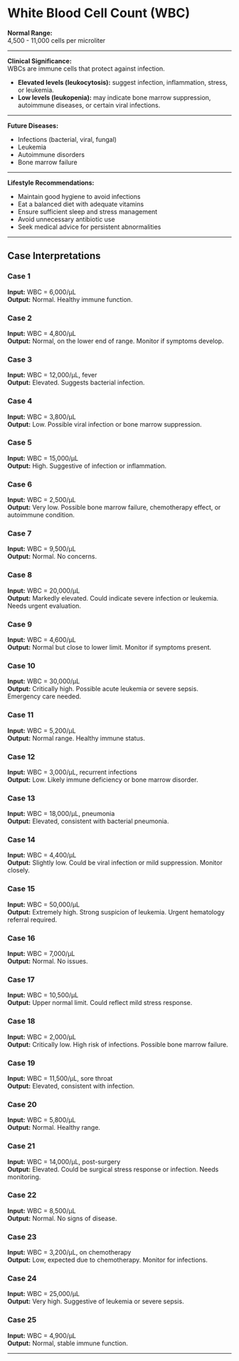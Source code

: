 # White Blood Cell Count (WBC)

**Normal Range:**  
4,500 - 11,000 cells per microliter  

---

**Clinical Significance:**  
WBCs are immune cells that protect against infection.  
- **Elevated levels (leukocytosis):** suggest infection, inflammation, stress, or leukemia.  
- **Low levels (leukopenia):** may indicate bone marrow suppression, autoimmune diseases, or certain viral infections.  

---

**Future Diseases:**  
- Infections (bacterial, viral, fungal)  
- Leukemia  
- Autoimmune disorders  
- Bone marrow failure  

---

**Lifestyle Recommendations:**  
- Maintain good hygiene to avoid infections  
- Eat a balanced diet with adequate vitamins  
- Ensure sufficient sleep and stress management  
- Avoid unnecessary antibiotic use  
- Seek medical advice for persistent abnormalities  

---

## Case Interpretations

### Case 1  
**Input:** WBC = 6,000/µL  
**Output:** Normal. Healthy immune function.  

### Case 2  
**Input:** WBC = 4,800/µL  
**Output:** Normal, on the lower end of range. Monitor if symptoms develop.  

### Case 3  
**Input:** WBC = 12,000/µL, fever  
**Output:** Elevated. Suggests bacterial infection.  

### Case 4  
**Input:** WBC = 3,800/µL  
**Output:** Low. Possible viral infection or bone marrow suppression.  

### Case 5  
**Input:** WBC = 15,000/µL  
**Output:** High. Suggestive of infection or inflammation.  

### Case 6  
**Input:** WBC = 2,500/µL  
**Output:** Very low. Possible bone marrow failure, chemotherapy effect, or autoimmune condition.  

### Case 7  
**Input:** WBC = 9,500/µL  
**Output:** Normal. No concerns.  

### Case 8  
**Input:** WBC = 20,000/µL  
**Output:** Markedly elevated. Could indicate severe infection or leukemia. Needs urgent evaluation.  

### Case 9  
**Input:** WBC = 4,600/µL  
**Output:** Normal but close to lower limit. Monitor if symptoms present.  

### Case 10  
**Input:** WBC = 30,000/µL  
**Output:** Critically high. Possible acute leukemia or severe sepsis. Emergency care needed.  

### Case 11  
**Input:** WBC = 5,200/µL  
**Output:** Normal range. Healthy immune status.  

### Case 12  
**Input:** WBC = 3,000/µL, recurrent infections  
**Output:** Low. Likely immune deficiency or bone marrow disorder.  

### Case 13  
**Input:** WBC = 18,000/µL, pneumonia  
**Output:** Elevated, consistent with bacterial pneumonia.  

### Case 14  
**Input:** WBC = 4,400/µL  
**Output:** Slightly low. Could be viral infection or mild suppression. Monitor closely.  

### Case 15  
**Input:** WBC = 50,000/µL  
**Output:** Extremely high. Strong suspicion of leukemia. Urgent hematology referral required.  

### Case 16  
**Input:** WBC = 7,000/µL  
**Output:** Normal. No issues.  

### Case 17  
**Input:** WBC = 10,500/µL  
**Output:** Upper normal limit. Could reflect mild stress response.  

### Case 18  
**Input:** WBC = 2,000/µL  
**Output:** Critically low. High risk of infections. Possible bone marrow failure.  

### Case 19  
**Input:** WBC = 11,500/µL, sore throat  
**Output:** Elevated, consistent with infection.  

### Case 20  
**Input:** WBC = 5,800/µL  
**Output:** Normal. Healthy range.  

### Case 21  
**Input:** WBC = 14,000/µL, post-surgery  
**Output:** Elevated. Could be surgical stress response or infection. Needs monitoring.  

### Case 22  
**Input:** WBC = 8,500/µL  
**Output:** Normal. No signs of disease.  

### Case 23  
**Input:** WBC = 3,200/µL, on chemotherapy  
**Output:** Low, expected due to chemotherapy. Monitor for infections.  

### Case 24  
**Input:** WBC = 25,000/µL  
**Output:** Very high. Suggestive of leukemia or severe sepsis.  

### Case 25  
**Input:** WBC = 4,900/µL  
**Output:** Normal, stable immune function.  

---
